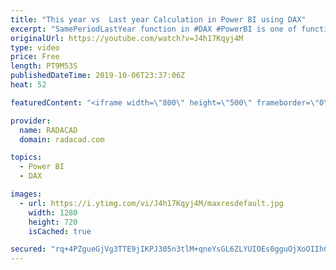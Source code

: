 ```yaml
---
title: "This year vs  Last year Calculation in Power BI using DAX"
excerpt: "SamePeriodLastYear function in #DAX #PowerBI is one of functions that can be used for calculating this year value vs. last year. Download the dataset for this example from my blog article below: https://radacad.com/dateadd-vs-parallelperiod-vs-sameperiodlastyear-dax-time-intelligence-question  Learn"
originalUrl: https://youtube.com/watch?v=J4h17Kqyj4M
type: video
price: Free
length: PT9M53S
publishedDateTime: 2019-10-06T23:37:06Z
heat: 52

featuredContent: "<iframe width=\"800\" height=\"500\" frameborder=\"0\" src=\"https://www.youtube.com/embed/J4h17Kqyj4M\" allow=\"accelerometer; autoplay; encrypted-media; gyroscope; picture-in-picture\" allowfullscreen></iframe>"

provider:
  name: RADACAD
  domain: radacad.com

topics:
  - Power BI
  - DAX

images:
  - url: https://i.ytimg.com/vi/J4h17Kqyj4M/maxresdefault.jpg
    width: 1280
    height: 720
    isCached: true

secured: "rq+4PZgueGjVg3TTE9jIKPJ305n3tlM+qneYsGL6ZLYUIOEs0gguOjXoOIIhCxX0urJrTkNmdEadQ6t6Uzc1g1bVXp3B1LV4r6JTXk02pOQ+45ZhFIBnHfUNNSymSOARv9Jx6zcHZRvVONSJf04bw1vB2DPQERUgkh4dq7Cae/kY3DLsZSDHzw6oq3l8xxbeDCvPf5GUwB12nTPRvVD8ZCLusqFooSxOOWMZAr34Agx4ZlE/+L4x7O+a88cO3qpf4RRtc++g1xtFAiKUUB1ls9UBaS/FsfyUz91DDatlheAKUdDxs4s7JiRTMKko6E/DZWV3S1IoOoM9Lu/CV3OsoZeVC5P+dfgvgkRA/fTMd0aE4qNv1PfeyzfLFkUnZdh1gwAn1Wve1W14Z6+KRcMBcRs/p68zW1CfB5UM60ZJkZs=;Mw1bGuZKm5TbRz2wOuR7WA=="
---
```


